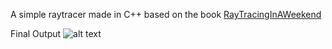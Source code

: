 A simple raytracer made in C++ based on the book 
[RayTracingInAWeekend](https://raytracing.github.io/books/RayTracingInOneWeekend.html) 

Final Output
![alt text]([https://github.com/[username]/[reponame]/blob/[branch]/image.jpg?raw=true](https://github.com/Nitish-K15/RayTacingInAWeekend/blob/master/RayTracingInOneWeekend/image.jpg))
